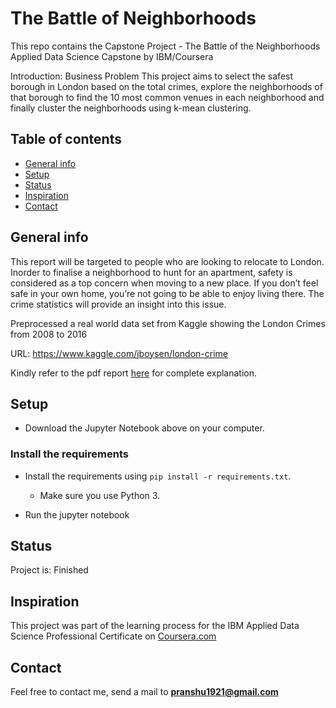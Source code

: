 # The Battle of Neighborhoods
This repo contains the Capstone Project - The Battle of the Neighborhoods Applied Data Science Capstone by IBM/Coursera

Introduction: Business Problem This project aims to select the safest borough in London based on the total crimes, explore the neighborhoods of that borough to find the 10 most common venues in each neighborhood and finally cluster the neighborhoods using k-mean clustering.


## Table of contents
* [General info](#general-info)
* [Setup](#setup)
* [Status](#status)
* [Inspiration](#inspiration)
* [Contact](#contact)

## General info

This report will be targeted to people who are looking to relocate to London. Inorder to finalise a neighborhood to hunt for an apartment, safety is considered as a top concern when moving to a new place. If you don’t feel safe in your own home, you’re not going to be able to enjoy living there. The crime statistics will provide an insight into this issue.

Preprocessed a real world data set from Kaggle showing the London Crimes from 2008 to 2016

URL: https://www.kaggle.com/jboysen/london-crime

Kindly refer to the pdf report [here](https://github.com/pranshu1921/Coursera_Capstone/blob/master/Capstone%20Project%20-%20Report.pdf) for complete explanation.

## Setup

* Download the Jupyter Notebook above on your computer.

### Install the requirements
 
* Install the requirements using `pip install -r requirements.txt`.
    * Make sure you use Python 3.
    
* Run the jupyter notebook

## Status
Project is: Finished

## Inspiration
This project was part of the learning process for the IBM Applied Data Science Professional Certificate on [Coursera.com](https://www.coursera.com/)

## Contact
Feel free to contact me, send a mail to **pranshu1921@gmail.com**

